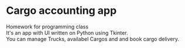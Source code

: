 # Сargo accounting app
Homework for programming class  
It's an app with UI written on Python using Tkinter.  
You can manage Trucks, availabel Cargos and and book cargo delivery.

